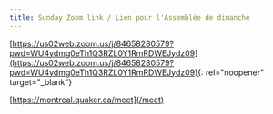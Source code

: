 ```yaml
---
title: Sunday Zoom link / Lien pour l'Assemblée de dimanche
---
```

[https://us02web.zoom.us/j/84658280579?pwd=WU4ydmg0eTh1Q3RZL0Y1RmRDWEJydz09](https://us02web.zoom.us/j/84658280579?pwd=WU4ydmg0eTh1Q3RZL0Y1RmRDWEJydz09){: rel="noopener" target="_blank"}

[https://montreal.quaker.ca/meet](/meet)
